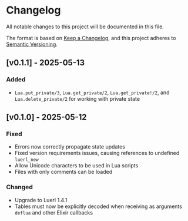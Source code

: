 # Changelog

All notable changes to this project will be documented in this file.

The format is based on [Keep a Changelog](https://keepachangelog.com/en/1.1.0/),
and this project adheres to [Semantic Versioning](https://semver.org/spec/v2.0.0.html).


## [v0.1.1] - 2025-05-13

### Added
- `Lua.put_private/3`, `Lua.get_private/2`, `Lua.get_private!/2`, and `Lua.delete_private/2` for working with private state

## [v0.1.0] - 2025-05-12

### Fixed

- Errors now correctly propagate state updates
- Fixed version requirements issues, causing references to undefined `luerl_new`
- Allow Unicode characters to be used in Lua scripts
- Files with only comments can be loaded

### Changed

- Upgrade to Luerl 1.4.1
- Tables must now be explicitly decoded when receiving as arguments `deflua` and other Elixir callbacks


[unreleased]: https://github.com/tv-labs/lua/compare/v0.1.1...HEAD
[0.1.1]: https://github.com/tv-labs/lua/compare/v0.1.0...v0.1.1
[0.1.0]: https://github.com/tv-labs/lua/compare/v0.0.22...v0.1.0
